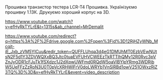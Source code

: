 Прошивка транзистор тестера LCR-T4 Прошивка. Українізуємо прошивку 1.13К. Друкуємо хороший корпус на 3D.

https://www.youtube.com/watch?v=efHyRkTYLrE&t=1315s&ab_channel=MrDemalit

https://www.youtube.com/redirect?q=https%3A%2F%2Fdrive.google.com%2Fopen%3Fid%3D12RjHZyWNb_Mcqjt-iE_Jxb_zVM5YICuu&redir_token=QUFFLUhqa3d4eG1DMUhMT0EzbVEwNUtsN2F5d1Y3ZDVWQXxBQ3Jtc0tuaEVFUHVCWEEzTkRTTlhQMy12R0Rvc3pVZnJyODR1cFJuTk1fSXdzc1J2dXpwUWFmd0RQdW5oaVlBYlpYRmg3WDRjbW5UeFFzZzRoN3U0T0pVcXRHWlFrV0doLWRYb1VnSlRBd1owV251OWxzRjZ3TQ%3D%3D&v=efHyRkTYLrE&event=video_description
